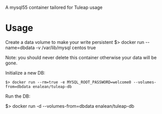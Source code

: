 A mysql55 container tailored for Tuleap usage

Usage
=====

Create a data volume to make your write persistent
   $> docker run --name=dbdata -v /var/lib/mysql centos true

Note: you should never delete this container otherwise your data will be gone.

Initialize a new DB:

    $> docker run --rm=true -e MYSQL_ROOT_PASSWORD=welcome0 --volumes-from=dbdata enalean/tuleap-db

Run the DB:

   $> docker run -d --volumes-from=dbdata enalean/tuleap-db

